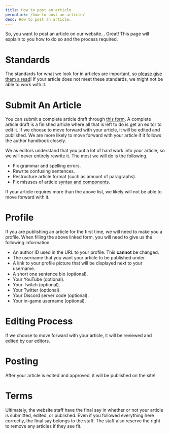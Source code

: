 ```yaml
---
title: How to post an article
permalink: /how-to-post-an-article/
desc: How to post an article.
---
```


So, you want to post an article on our website... Great! This page will explain to you how to do so and the process required.

# Standards

The standards for what we look for in articles are important, so [please give them a read](/article-standards/)! If your article does not meet these standards, we might not be able to work with it.

# Submit An Article

<!-- Currently, we are only accepting submissions from a few selected individuals. However, we plan to open up submissions to more people in the future. -->

<!-- You can submit an article through [our Discord server](https://discord.gg/SqZuGCpHMm). Share a link or text file of your article with a website Editor. -->

You can submit a complete article draft through [this form](https://forms.gle/9gTYoM4JzjyUwUBg7). A complete article draft is a finished article where all that is left to do is get an editor to edit it. If we choose to move forward with your article, it will be edited and published. We are more likely to move forward with your article if it follows the author handbook closely.

We as editors understand that you put a lot of hard work into your article, so we will never entirely rewrite it. The most we will do is the following.

* Fix grammar and spelling errors.
* Rewrite confusing sentences.
* Restructure article format (such as amount of paragraphs).
* Fix misuses of article [syntax and components](/syntax-components/).

If your article requires more than the above list, we likely will not be able to move forward with it.

# Profile

If you are publishing an article for the first time, we will need to make you a profile. When filling the above linked form, you will need to give us the following information.

* An author ID used in the URL to your profile. This **cannot** be changed.
* The username that you want your article to be published under.
* A link to your profile picture that will be displayed next to your username.
* A short one sentence bio (optional).
* Your YouTube (optional).
* Your Twitch (optional).
* Your Twitter (optional).
* Your Discord server code (optional).
* Your in-game username (optional).

# Editing Process

If we choose to move forward with your article, it will be reviewed and edited by our editors.

# Posting

After your article is edited and approved, it will be published on the site!

# Terms

Ultimately, the website staff have the final say in whether or not your article is submitted, edited, or published. Even if you followed everything here correctly, the final say belongs to the staff. The staff also reserve the right to remove any articles if they see fit.